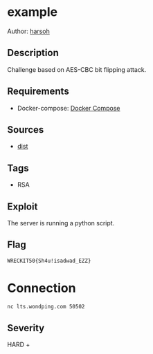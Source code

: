 # example

Author: [harsoh](https://github.com/harsoh)

## Description

Challenge based on AES-CBC bit flipping attack.

## Requirements

- Docker-compose: [Docker Compose](./docker-compose.yml)

## Sources

- [dist](./dist)

## Tags

- RSA

## Exploit

The server is running a python script. 
<br /> 

## Flag

```
WRECKIT50{Sh4u!isadwad_EZZ}
```

# Connection

```bash
nc lts.wondping.com 50502
```

## Severity
HARD +

